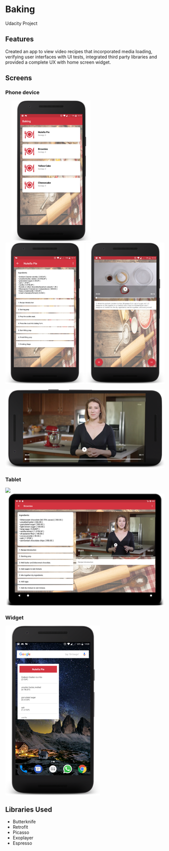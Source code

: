 # Baking
Udacity Project

## Features

Created an app to view video recipes that incorporated media loading, verifying user interfaces with UI tests, integrated third party libraries and provided a complete UX with home screen widget.

## Screens

### Phone device

<img src="https://github.com/Randeep24/Baking/blob/master/art/recipe_list_phone.png" width="250" hspace="20"/> <img src="https://github.com/Randeep24/Baking/blob/master/art/ingredient_phone.png" width="250" hsspace="20"> <img src="https://github.com/Randeep24/Baking/blob/master/art/recipe_video_phone.png" width="250"/> 

<img src="https://github.com/Randeep24/Baking/blob/master/art/recipe_video_landscape%20phone.png"/>


### Tablet

<img src="https://github.com/Randeep24/Baking/blob/master/art/recipe_list_tablet.png" width="600"/>
<img src="https://github.com/Randeep24/Baking/blob/master/art/ingredient_recipe_tablet.png" width="600"/>


### Widget
<img src="https://github.com/Randeep24/Baking/blob/master/art/widget.png" width="300"/>


## Libraries Used

  - Butterknife
  - Retrofit
  - Picasso
  - Exoplayer
  - Espresso
